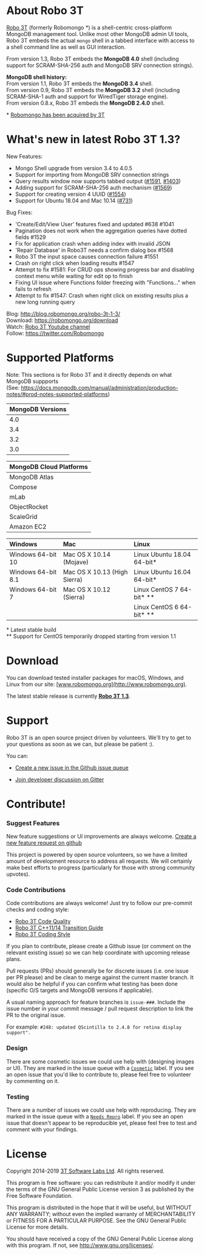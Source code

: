 About Robo 3T
===============

[Robo 3T](http://www.robomongo.org) (formerly Robomongo *) is a shell-centric cross-platform MongoDB management tool. Unlike most other MongoDB admin UI tools, Robo 3T embeds the actual `mongo` shell in a tabbed interface with access to a shell command line as well as GUI interaction.

From version 1.3, Robo 3T embeds the **MongoDB 4.0** shell (including support for SCRAM-SHA-256 auth and MongoDB SRV connection strings).

**MongoDB shell history:**   
From version 1.1, Robo 3T embeds the **MongoDB 3.4** shell.  
From version 0.9, Robo 3T embeds the **MongoDB 3.2** shell (including SCRAM-SHA-1 auth and support for WiredTiger storage engine).  
From version 0.8.x, Robo 3T embeds the **MongoDB 2.4.0** shell.  

\* [Robomongo has been acquired by 3T](https://studio3t.com/press/3t-software-labs-acquires-robomongo-the-most-widely-used-mongodb-tool/)

What's new in latest Robo 3T 1.3?
====================================

New Features:  
  - Mongo Shell upgrade from version 3.4 to 4.0.5  
  - Support for importing from MongoDB SRV connection strings   
  - Query results window now supports tabbed output ([#1591](https://github.com/Studio3T/robomongo/issues/1591),  [#1403](https://github.com/Studio3T/robomongo/issues/1403))
  - Adding support for SCRAM-SHA-256 auth mechanism ([#1569](https://github.com/Studio3T/robomongo/issues/1569))  
  - Support for creating version 4 UUID ([#1554](https://github.com/Studio3T/robomongo/issues/1554))  
  - Support for Ubuntu 18.04 and Mac 10.14 ([#731](https://github.com/Studio3T/robomongo/issues/731))  
  
Bug Fixes:  
  - 'Create/Edit/View User' features fixed and updated #638 #1041  
  - Pagination does not work when the aggregation queries have dotted fields #1529   
  - Fix for application crash when adding index with invalid JSON  
  - 'Repair Database' in Robo3T needs a confirm dialog box #1568  
  - Robo 3T the input space causes connection failure #1551  
  - Crash on right click when loading results #1547  
  - Attempt to fix #1581: For CRUD ops showing progress bar and disabling context menu while waiting for edit op to finish  
  - Fixing UI issue where Functions folder freezing with "Functions..." when fails to refresh  
  - Attempt to fix #1547: Crash when right click on existing results plus a new long running query  

Blog:     http://blog.robomongo.org/robo-3t-1-3/  
Download: https://robomongo.org/download  
Watch: [Robo 3T Youtube channel](https://www.youtube.com/channel/UCM_7WAseRWeeiBikExppstA)  
Follow: https://twitter.com/Robomongo

Supported Platforms
===============

Note: This sections is for Robo 3T and it directly depends on what MongoDB suppports  
(See: https://docs.mongodb.com/manual/administration/production-notes/#prod-notes-supported-platforms)

| MongoDB Versions      |
| :-------------------- |
| 4.0                   |
| 3.4                   |
| 3.2                   |
| 3.0                   |

| MongoDB Cloud Platforms|
| :------------ |
| MongoDB Atlas |
| Compose       |
| mLab          |
| ObjectRocket  | 
| ScaleGrid     |
| Amazon EC2    |

| Windows                |   Mac                            | Linux                       |        
|:---------------------- | :--------------------------------| :---------------------------|
| Windows 64-bit 10      |  Mac OS X 10.14 (Mojave)     	  | Linux Ubuntu 18.04 64-bit*  |
  Windows 64-bit 8.1     |  Mac OS X 10.13 (High Sierra)    | Linux Ubuntu 16.04 64-bit*  |
| Windows 64-bit 7       |  Mac OS X 10.12 (Sierra)         | Linux CentOS 7 64-bit* **   |
|                        |                                  | Linux CentOS 6 64-bit*  **  |

\* Latest stable build  
\** Support for CentOS temporarily dropped starting from version 1.1  

Download
========

You can download tested installer packages for macOS, Windows, and Linux from our site: [www.robomongo.org](http://www.robomongo.org).

The latest stable release is currently [**Robo 3T 1.3**](http://blog.robomongo.org/robo-3t-1-3/).

Support
=======

Robo 3T is an open source project driven by volunteers. We'll try to get to your questions as soon as we can, but please be patient :).

You can:

 - [Create a new issue in the Github issue queue](https://github.com/paralect/robomongo/issues)

 - [Join developer discussion on Gitter](https://gitter.im/paralect/robomongo)

Contribute!
===========

### Suggest Features

New feature suggestions or UI improvements are always welcome.
[Create a new feature request on github](https://github.com/paralect/robomongo/issues/new)

This project is powered by open source volunteers, so we have a limited amount of development resource to address all requests. We will certainly make best efforts to progress (particularly for those with strong community upvotes).

### Code Contributions

Code contributions are always welcome! Just try to follow our pre-commit checks and coding style: 
- [Robo 3T Code Quality](https://github.com/paralect/robomongo/wiki/Robomongo-Code-Quality)
- [Robo 3T C++11/14 Transition Guide](https://github.com/Studio3T/robomongo/wiki/Robomongo-Cplusplus-11,-14-Transition-Guide)
- [Robo 3T Coding Style](https://github.com/paralect/robomongo/wiki/Robomongo-Coding-Style)

If you plan to contribute, please create a Github issue (or comment on the relevant existing issue) so we can help coordinate with upcoming release plans.

Pull requests (PRs) should generally be for discrete issues (i.e. one issue per PR please) and be clean to merge against the current master branch. It would also be helpful if you can confirm what testing has been done (specific O/S targets and MongoDB versions if applicable).

A usual naming approach for feature branches is `issue-###`. Include the issue number in your commit message / pull request description to link the PR to the original issue.

For example:
```#248: updated QScintilla to 2.4.8 for retina display support".```

### Design

There are some cosmetic issues we could use help with (designing images or UI). They are marked in the issue queue with a [`Cosmetic`](https://github.com/paralect/robomongo/labels/cosmetic) label. If you see an open issue that you'd like to contribute to, please feel free to volunteer by commenting on it.

### Testing

There are a number of issues we could use help with reproducing. They are marked in the issue queue with a [`Needs Repro`](https://github.com/paralect/robomongo/labels/needs%20repro) label. If you see an open issue that doesn't appear to be reproducible yet, please feel free to test and comment with your findings.


License
=======

Copyright 2014-2019 [3T Software Labs Ltd](https://studio3t.com/). All rights reserved.

This program is free software: you can redistribute it and/or modify
it under the terms of the GNU General Public License version 3 as 
published by the Free Software Foundation.

This program is distributed in the hope that it will be useful,
but WITHOUT ANY WARRANTY; without even the implied warranty of
MERCHANTABILITY or FITNESS FOR A PARTICULAR PURPOSE.  See the
GNU General Public License for more details.

You should have received a copy of the GNU General Public License
along with this program. If not, see <http://www.gnu.org/licenses/>.
